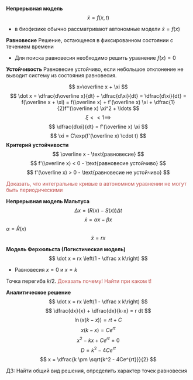 **Непрерывная модель**
$$
\dot x = f(x, t)
$$
- в биофизике обычно рассматривают автономные модели $\dot x = f(x)$

**Равновесие**
Решение, остающееся в фиксированном состоянии с течением времени
- Для поиска равновесия необходимо решить уравнение $f(x) = 0$

**Устойчивость**
Равновесие устойчиво, если небольшое отклонение не выводит систему из состояния равновесия. 

$$
x=\overline x + \xi
$$
$$
\dot x = \dfrac{d\overline x}{dt} + \dfrac{d\xi}{dt} = \dfrac{d\xi}{dt} = f(\overline x + \xi) = f(\overline x) + f'(\overline x) \xi + \dfrac{1}{2}f''(\overline x) \xi^2 + \ldots
$$
$$
\xi << 1 \implies
$$
$$
\dfrac{d\xi}{dt} = f'(\overline x) \xi
$$
$$
\xi = C\exp(f'(\overline x) \cdot t)
$$
**Критерий устойчивости**
$$
\overline x - \text{равновесие}
$$
$$
f'(\overline x) < 0 - \text{равновесие устойчиво}
$$
$$
f'(\overline x) > 0 - \text{равновесие не устойчиво}
$$

<font color="#c0504d">Доказать, что интегральные кривые в автономном уравнении не могут быть периодическими</font>


**Непрерывная модель Мальтуса**
$$
\Delta x = (R(x)-S(x)) \Delta t
$$
$$
\dot x = \alpha x - \beta x
$$
$\alpha = \dot R(x)$
$$
\dot x = rx
$$

**Модель Ферхюльста (Логистическая модель)**
$$
\dot x = rx \left(1 - \dfrac x k\right)
$$
- Равновесия $x=0$ и $x=k$

Точка перегиба $k/2$. <font color="#c0504d">Доказать почему! Найти при каком t!</font>

**Аналитическое решение**
$$
\dot x = rx \left(1 - \dfrac x k\right)
$$
$$
\dfrac{dx}{x} + \dfrac{dx}{k-x} = r dt
$$
$$
\ln(x(k-x)) = rt + C
$$
$$
x(k-x) = C e^{rt}
$$
$$
x^2 - kx + Ce^{rt} = 0
$$
$$
D=k^2 - 4Ce^{rt}
$$
$$
x = \dfrac{k \pm \sqrt{k^2 - 4Ce^{rt}}}{2}
$$


ДЗ: 
Найти общий вид решения, определить характер точек равновесия
















